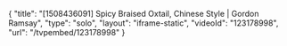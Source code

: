 {
    "title": "[1508436091] Spicy Braised Oxtail, Chinese Style | Gordon Ramsay",
    "type": "solo",
    "layout": "iframe-static",
    "videoId": "123178998",
    "url": "\/tvpembed\/123178998"
}